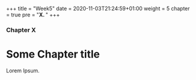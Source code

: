 +++
title = "Week5"
date = 2020-11-03T21:24:59+01:00
weight = 5
chapter = true
pre = "<b>X. </b>"
+++

### Chapter X

# Some Chapter title

Lorem Ipsum.